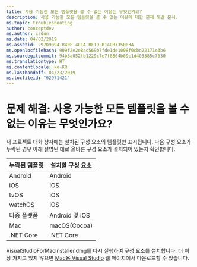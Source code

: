 ```yaml
---
title: 사용 가능한 모든 템플릿을 볼 수 없는 이유는 무엇인가요?
description: 사용 가능한 모든 템플릿을 볼 수 없는 이유에 대한 문제 해결 문서.
ms.topic: troubleshooting
author: conceptdev
ms.author: crdun
ms.date: 04/02/2019
ms.assetid: 297D9094-B40F-4C1A-BF19-B14CB735003A
ms.openlocfilehash: 909f2e2e8ac569b7fde1de1008f0cbd22171e3b6
ms.sourcegitcommit: 94b3a052fb1229c7e7f8804b09c1d403385c7630
ms.translationtype: HT
ms.contentlocale: ko-KR
ms.lasthandoff: 04/23/2019
ms.locfileid: "62971421"
---
```

# <a name="troubleshooting-why-can-i-not-see-all-available-templates"></a>문제 해결: 사용 가능한 모든 템플릿을 볼 수 없는 이유는 무엇인가요?

새 프로젝트 대화 상자에는 설치된 구성 요소의 템플릿만 표시됩니다. 다음 구성 요소가 누락된 경우 아래 설명된 대로 올바른 구성 요소가 설치되어 있는지 확인합니다.

|누락된 템플릿  |설치할 구성 요소  |
|---------|---------|
|Android     |Android        |
|iOS     |iOS         |
|tvOS     |iOS         |
|watchOS     |iOS         |
|다중 플랫폼     |Android 및 iOS         |
|Mac     |macOS(Cocoa)         |
|.NET Core     |.NET Core         |

VisualStudioForMacInstaller.dmg를 다시 실행하여 구성 요소를 설치합니다. 더 이상 가지고 있지 않으면 [Mac용 Visual Studio](https://aka.ms/vsmac) 웹 페이지에서 다운로드할 수 있습니다.
